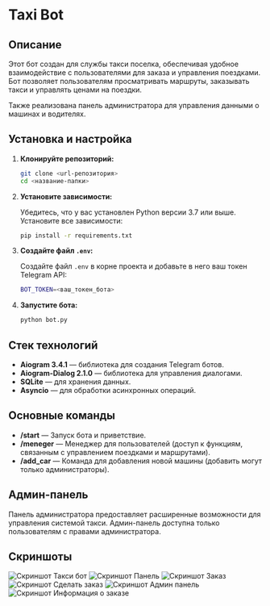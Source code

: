 # Taxi Bot

## Описание

Этот бот создан для службы такси поселка, обеспечивая удобное взаимодействие с пользователями для заказа и управления поездками. Бот позволяет пользователям просматривать маршруты, заказывать такси и управлять ценами на поездки.

Также реализована панель администратора для управления данными о машинах и водителях.

## Установка и настройка

1. **Клонируйте репозиторий:**

    ```bash
    git clone <url-репозитория>
    cd <название-папки>
    ```

2. **Установите зависимости:**

    Убедитесь, что у вас установлен Python версии 3.7 или выше. Установите все зависимости:

    ```bash
    pip install -r requirements.txt
    ```

3. **Создайте файл `.env`:**

    Создайте файл `.env` в корне проекта и добавьте в него ваш токен Telegram API:

    ```bash
    BOT_TOKEN=<ваш_токен_бота>
    ```

4. **Запустите бота:**

    ```bash
    python bot.py
    ```

## Стек технологий

- **Aiogram 3.4.1** — библиотека для создания Telegram ботов.
- **Aiogram-Dialog 2.1.0** — библиотека для управления диалогами.
- **SQLite** — для хранения данных.
- **Asyncio** — для обработки асинхронных операций.

## Основные команды
- **/start** — Запуск бота и приветствие.
- **/meneger** — Менеджер для пользователей (доступ к функциям, связанным с управлением поездками и маршрутами).
- **/add_car** — Команда для добавления новой машины (добавить могут только администраторы).

## Админ-панель

Панель администратора предоставляет расширенные возможности для управления системой такси. Админ-панель доступна только пользователям с правами администратора.

## Скриншоты

![Скриншот Такси бот](https://github.com/kenassash/Taxi_tg/tree/master/img1.png)
![Скриншот Панель](https://github.com/kenassash/Taxi_tg/tree/master/img2.png)
![Скриншот Заказ](https://github.com/kenassash/Taxi_tg/tree/master/img3.png)
![Скриншот Сделать заказ](https://github.com/kenassash/Taxi_tg/tree/master/img4.png)
![Скриншот Админ панель](https://github.com/kenassash/Taxi_tg/tree/master/img5.png)
![Скриншот Информация о заказе](https://github.com/kenassash/Taxi_tg/tree/master/img6.png)